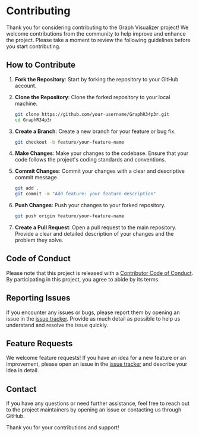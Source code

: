 # Contributing

Thank you for considering contributing to the Graph Visualizer project! We welcome contributions from the community to help improve and enhance the project. Please take a moment to review the following guidelines before you start contributing.

## How to Contribute

1. **Fork the Repository**: Start by forking the repository to your GitHub account.

2. **Clone the Repository**: Clone the forked repository to your local machine.

   ```bash
   git clone https://github.com/your-username/GraphR34p3r.git
   cd GraphR34p3r
   ```

3. **Create a Branch**: Create a new branch for your feature or bug fix.

   ```bash
   git checkout -b feature/your-feature-name
   ```

4. **Make Changes**: Make your changes to the codebase. Ensure that your code follows the project's coding standards and conventions.

5. **Commit Changes**: Commit your changes with a clear and descriptive commit message.

   ```bash
   git add .
   git commit -m "Add feature: your feature description"
   ```

6. **Push Changes**: Push your changes to your forked repository.

   ```bash
   git push origin feature/your-feature-name
   ```

7. **Create a Pull Request**: Open a pull request to the main repository. Provide a clear and detailed description of your changes and the problem they solve.

## Code of Conduct

Please note that this project is released with a [Contributor Code of Conduct](./CODE_OF_CONDUCT.md). By participating in this project, you agree to abide by its terms.

## Reporting Issues

If you encounter any issues or bugs, please report them by opening an issue in the [issue tracker](https://github.com/Spades-Ace/GraphR34p3r/issues). Provide as much detail as possible to help us understand and resolve the issue quickly.

## Feature Requests

We welcome feature requests! If you have an idea for a new feature or an improvement, please open an issue in the [issue tracker](https://github.com/Spades-Ace/GraphR34p3r/issues) and describe your idea in detail.

## Contact

If you have any questions or need further assistance, feel free to reach out to the project maintainers by opening an issue or contacting us through GitHub.

Thank you for your contributions and support!
